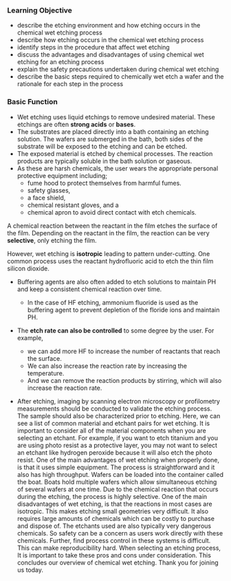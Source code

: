 ### Learning Objective

- describe the etching environment and how etching occurs in the chemical wet etching process
- describe how etching occurs in the chemical wet etching process
- identify steps in the procedure that affect wet etching
- discuss the advantages and disadvantages of using chemical wet etching for an etching process
- explain the safety precautions undertaken during chemical wet etching
- describe the basic steps required to chemically wet etch a wafer and the rationale for each step in the process
### Basic Function
* Wet etching uses liquid etchings to remove undesired material. These etchings are often __strong acids__ or __bases__. 
* The substrates are placed directly into a bath containing an etching solution. The wafers are submerged in the bath, both sides of the substrate will be exposed to the etching and can be etched. 
* The exposed material is etched by chemical processes. The reaction products are typically soluble in the bath solution or gaseous. 
* As these are harsh chemicals, the user wears the appropriate personal protective equipment including; 
  + fume hood to protect themselves from harmful fumes. 
  + safety glasses, 
  + a face shield, 
  + chemical resistant gloves, and a 
  + chemical apron to avoid direct contact with etch chemicals. 
  
A chemical reaction between the reactant in the film etches the surface of the film. 
Depending on the reactant in the film, the reaction can be very __selective__, only etching the film. 

However, wet etching is __isotropic__ leading to pattern under-cutting. One common process uses the reactant hydrofluoric acid to etch the thin film silicon dioxide. 

* Buffering agents are also often added to etch solutions to maintain PH and keep a consistent chemical reaction over time. 
  + In the case of HF etching, ammonium fluoride is used as the buffering agent to prevent depletion of the floride ions and maintain PH. 

* The __etch rate can also be controlled__ to some degree by the user. For example, 
  + we can add more HF to increase the number of reactants that reach the surface. 
  + We can also increase the reaction rate by increasing the temperature. 
  + And we can remove the reaction products by stirring, which will also increase the reaction rate. 

* After etching, imaging by scanning electron microscopy or profilometry measurements should be conducted to validate the etching process. The sample should also be characterized prior to etching. 
Here, we can see a list of common material and etchant pairs for wet etching. 
It is important to consider all of the material components when you are selecting an etchant. For example, if you want to etch titanium and you are using photo resist as a protective layer, you may not want to select an etchant like hydrogen peroxide because it will also etch the photo resist. One of the main advantages of wet etching when properly done, is that it uses simple equipment. The process is straightforward and it also has high throughput. Wafers can be loaded into the container called the boat. Boats hold multiple wafers which allow simultaneous etching of several wafers at one time. Due to the chemical reaction that occurs during the etching, the process is highly selective. 
One of the main disadvantages of wet etching, is that the reactions in most cases are isotropic. This makes etching small geometries very difficult. It also requires large amounts of chemicals which can be costly to purchase and dispose of. The etchants used are also typically very dangerous chemicals. So safety can be a concern as users work directly with these chemicals. Further, find process control in these systems is difficult. This can make reproducibility hard. When selecting an etching process, It is important to take these pros and cons under consideration. This concludes our overview of chemical wet etching. Thank you for joining us today.
